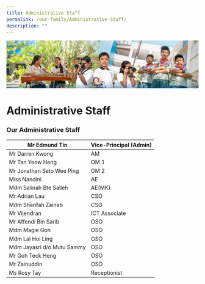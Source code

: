 ```yaml
---
title: Administrative Staff
permalink: /our-family/Administrative-Staff/
description: ""
---
```

![](/images/AboutUs.jpg)


Administrative Staff
====================

### **Our Administrative Staff**

| Mr Edmund Tin              | Vice-Principal (Admin) |
|----------------------------|------------------------|
| Mr Darren Kwong            | AM                     |
| Mr Tan Yeow Heng           | OM 1                   |
| Mr Jonathan Seto Wee Ping  | OM 2                   |
| Miss Nandini               | AE                     |
| Mdm Salinah Bte Salleh     | AE(MK)                 |
| Mr Adrian Lau              | CSO                    |
| Mdm Sharifah Zainab        | CSO                    |
| Mr Vijendran               | ICT Associate          |
| Mr Affendi Bin Sarib       | OSO                    |
| Mdm Magie Goh              | OSO                    |
| Mdm Lai Hoi Ling           | OSO                    |
| Mdm Jayasri d/o Mutu Sammy | OSO                    |
| Mr Goh Teck Heng           | OSO                    |
| Mr Zainuddin               | OSO                    |
| Ms Rosy Tay                | Receptionist           |